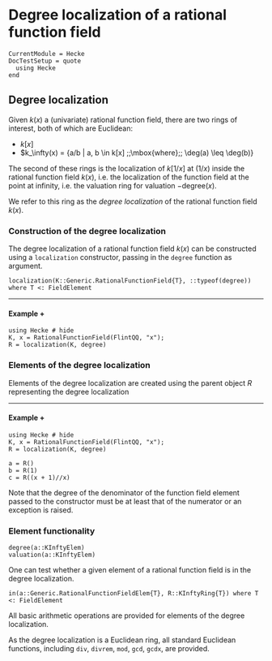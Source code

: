 # Degree localization of a rational function field

```@meta
CurrentModule = Hecke
DocTestSetup = quote
  using Hecke
end
```

## Degree localization

Given $k(x)$ a (univariate) rational function field, there are two rings of interest,
both of which are Euclidean:

* $k[x]$
* $k_\infty(x) = \{a/b | a, b \in k[x] \;\;\mbox{where}\;\; \deg(a) \leq \deg(b)\}

The second of these rings is the localization of $k[1/x]$ at $(1/x)$ inside the rational
function field $k(x)$, i.e. the localization of the function field at the point at
infinity, i.e. the valuation ring for valuation $-$degree$(x)$.

We refer to this ring as the *degree localization* of the rational function field $k(x)$.

### Construction of the degree localization

The degree localization of a rational function field $k(x)$ can be constructed using
a `localization` constructor, passing in the `degree` function as argument.

```@docs
localization(K::Generic.RationalFunctionField{T}, ::typeof(degree)) where T <: FieldElement
```

---

#### Example +

```@repl
using Hecke # hide
K, x = RationalFunctionField(FlintQQ, "x");
R = localization(K, degree)
```

### Elements of the degree localization

Elements of the degree localization are created using the parent object $R$ representing
the degree localization

---

#### Example +

```@repl
using Hecke # hide
K, x = RationalFunctionField(FlintQQ, "x");
R = localization(K, degree)

a = R()
b = R(1)
c = R((x + 1)//x)
```

Note that the degree of the denominator of the function field element passed to the
constructor must be at least that of the numerator or an exception is raised.

### Element functionality

```@docs
degree(a::KInftyElem)
valuation(a::KInftyElem)
```

One can test whether a given element of a rational function field is in the degree
localization.

```@docs
in(a::Generic.RationalFunctionFieldElem{T}, R::KInftyRing{T}) where T <: FieldElement
```

All basic arithmetic operations are provided for elements of the degree localization.

As the degree localization is a Euclidean ring, all standard Euclidean functions, including
`div`, `divrem`, `mod`, `gcd`, `gcdx`, are provided.

